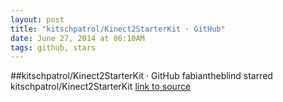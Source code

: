 ```yaml
---
layout: post
title: "kitschpatrol/Kinect2StarterKit · GitHub"
date: June 27, 2014 at 06:10AM
tags: github, stars
---
```

##kitschpatrol/Kinect2StarterKit · GitHub
fabiantheblind starred kitschpatrol/Kinect2StarterKit
[link to source](http://ift.tt/1iA5XQT) 
